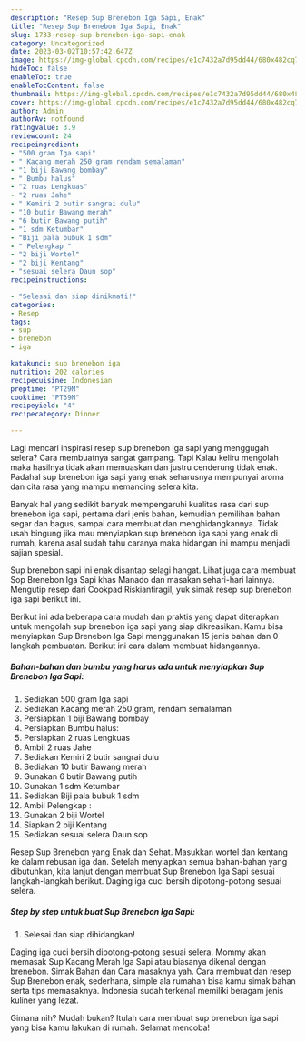 ```yaml
---
description: "Resep Sup Brenebon Iga Sapi, Enak"
title: "Resep Sup Brenebon Iga Sapi, Enak"
slug: 1733-resep-sup-brenebon-iga-sapi-enak
category: Uncategorized
date: 2023-03-02T10:57:42.647Z
image: https://img-global.cpcdn.com/recipes/e1c7432a7d95dd44/680x482cq70/sup-brenebon-iga-sapi-foto-resep-utama.jpg
hideToc: false
enableToc: true
enableTocContent: false
thumbnail: https://img-global.cpcdn.com/recipes/e1c7432a7d95dd44/680x482cq70/sup-brenebon-iga-sapi-foto-resep-utama.jpg
cover: https://img-global.cpcdn.com/recipes/e1c7432a7d95dd44/680x482cq70/sup-brenebon-iga-sapi-foto-resep-utama.jpg
author: Admin
authorAv: notfound
ratingvalue: 3.9
reviewcount: 24
recipeingredient:
- "500 gram Iga sapi"
- " Kacang merah 250 gram rendam semalaman"
- "1 biji Bawang bombay"
- " Bumbu halus"
- "2 ruas Lengkuas"
- "2 ruas Jahe"
- " Kemiri 2 butir sangrai dulu"
- "10 butir Bawang merah"
- "6 butir Bawang putih"
- "1 sdm Ketumbar"
- "Biji pala bubuk 1 sdm"
- " Pelengkap "
- "2 biji Wortel"
- "2 biji Kentang"
- "sesuai selera Daun sop"
recipeinstructions:

- "Selesai dan siap dinikmati!"
categories:
- Resep
tags:
- sup
- brenebon
- iga

katakunci: sup brenebon iga 
nutrition: 202 calories
recipecuisine: Indonesian
preptime: "PT29M"
cooktime: "PT39M"
recipeyield: "4"
recipecategory: Dinner

---
```



Lagi mencari inspirasi resep sup brenebon iga sapi yang menggugah selera? Cara membuatnya sangat gampang. Tapi Kalau keliru mengolah maka hasilnya tidak akan memuaskan dan justru cenderung tidak enak. Padahal sup brenebon iga sapi yang enak seharusnya mempunyai aroma dan cita rasa yang mampu memancing selera kita.


Banyak hal yang sedikit banyak mempengaruhi kualitas rasa dari sup brenebon iga sapi, pertama dari jenis bahan, kemudian pemilihan bahan segar dan bagus, sampai cara membuat dan menghidangkannya. Tidak usah bingung jika mau menyiapkan sup brenebon iga sapi yang enak di rumah, karena asal sudah tahu caranya maka hidangan ini mampu menjadi sajian spesial.

Sup brenebon sapi ini enak disantap selagi hangat. Lihat juga cara membuat Sop Brenebon Iga Sapi khas Manado dan masakan sehari-hari lainnya. Mengutip resep dari Cookpad Riskiantiragil, yuk simak resep sup brenebon iga sapi berikut ini.


Berikut ini ada beberapa cara mudah dan praktis yang dapat diterapkan untuk mengolah sup brenebon iga sapi yang siap dikreasikan. Kamu bisa menyiapkan Sup Brenebon Iga Sapi menggunakan 15 jenis bahan dan 0 langkah pembuatan. Berikut ini cara dalam membuat hidangannya.

<!--inarticleads1-->

##### Bahan-bahan dan bumbu yang harus ada untuk menyiapkan Sup Brenebon Iga Sapi:

1. Sediakan 500 gram Iga sapi
1. Sediakan  Kacang merah 250 gram, rendam semalaman
1. Persiapkan 1 biji Bawang bombay
1. Persiapkan  Bumbu halus:
1. Persiapkan 2 ruas Lengkuas
1. Ambil 2 ruas Jahe
1. Sediakan  Kemiri 2 butir sangrai dulu
1. Sediakan 10 butir Bawang merah
1. Gunakan 6 butir Bawang putih
1. Gunakan 1 sdm Ketumbar
1. Sediakan Biji pala bubuk 1 sdm
1. Ambil  Pelengkap :
1. Gunakan 2 biji Wortel
1. Siapkan 2 biji Kentang
1. Sediakan sesuai selera Daun sop


Resep Sup Brenebon yang Enak dan Sehat. Masukkan wortel dan kentang ke dalam rebusan iga dan. Setelah menyiapkan semua bahan-bahan yang dibutuhkan, kita lanjut dengan membuat Sup Brenebon Iga Sapi sesuai langkah-langkah berikut. Daging iga cuci bersih dipotong-potong sesuai selera. 

<!--inarticleads2-->

##### Step by step untuk buat Sup Brenebon Iga Sapi:


1. Selesai dan siap dihidangkan!

Daging iga cuci bersih dipotong-potong sesuai selera. Mommy akan memasak Sup Kacang Merah Iga Sapi atau biasanya dikenal dengan brenebon. Simak Bahan dan Cara masaknya yah. Cara membuat dan resep Sup Brenebon enak, sederhana, simple ala rumahan bisa kamu simak bahan serta tips memasaknya. Indonesia sudah terkenal memiliki beragam jenis kuliner yang lezat. 

Gimana nih? Mudah bukan? Itulah cara membuat sup brenebon iga sapi yang bisa kamu lakukan di rumah. Selamat mencoba!

